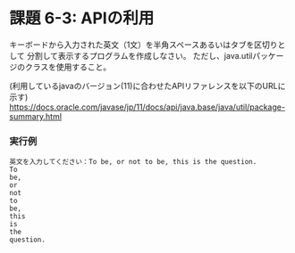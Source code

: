 # 課題 6-3: APIの利用
キーボードから入力された英文（1文）を半角スペースあるいはタブを区切りとして
分割して表示するプログラムを作成しなさい。
ただし、java.utilパッケージのクラスを使用すること。

(利用しているjavaのバージョン(11)に合わせたAPIリファレンスを以下のURLに示す)
https://docs.oracle.com/javase/jp/11/docs/api/java.base/java/util/package-summary.html

### 実行例
```
英文を入力してください：To be, or not to be, this is the question.
To
be,
or
not
to
be,
this
is
the
question.
```
